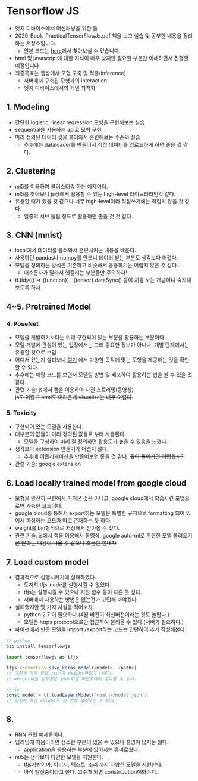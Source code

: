 # Tensorflow JS
- 엣지 디바이스에서 머신러닝을 위한 툴
- 2020_Book_PracticalTensorFlowJs.pdf 책을 보고 실습 및 공부한 내용을 정리하는 저장소입니다.
    - 원본 코드는 [here](https://github.com/Apress/Practical-TensorFlow.js)에서 찾아보실 수 있습니다.
- html 및 javascript에 대한 지식이 매우 낮지만 필요한 부분만 이해하면서 진행할 예정입니다.
- 최종목표는 웹상에서 모형 구축 및 적용(inference)
    - 서버에서 구축된 모형과의 interaction
    - 엣지 디바이스에서의 개별 최적화

## 1. Modeling
- 간단한 logistic, linear regression 모형을 구현해보는 실습
- sequential을 사용하는 api로 모형 구현
- 미리 정의된 데이터 셋을 불러와서 훈련해보는 수준의 실습
    - 추후에는 dataloader를 만들어서 직접 데이터를 업로드하게 하면 좋을 것 같다.

## 2. Clustering
- ml5를 이용하여 클러스터링 하는 예제이다.
- ml5를 찾아보니 js상에서 활용할 수 있는 high-level 라이브러리인것 같다.
- 유용할 때가 있을 것 같으나 너무 high-level이라 직접쓰기에는 적절치 않을 것 같다.
    - 일종의 서브 툴팁 정도로 활용하면 좋을 것 것 같다.

## 3. CNN (mnist)
- local에서 데이터를 불러와서 훈련시키는 내용을 배운다.
- 사용하던 pandas나 numpy를 안쓰니 데이터 받는 부분도 생각보다 어렵다.
- 모델을 정의하는 방식은 기존하고 비슷해서 응용하기는 어렵지 않은 것 같다.
    - 대소문자가 달라서 헷갈리는 부분들만 주의하자!
- tf.tidy(() => {function}) , {tensor}.dataSync() 등이 처음 보는 개념이니 숙지해보도록 하자.

## 4~5. Pretrained Model
### 4. PoseNet
- 모델을 개발하기보다는 미리 구현되어 있는 부분을 활용하는 부분이다.
- 모델 개발에 관심이 있는 입장에서는 그리 중요한 정보가 아니나, 개발 단계에서는 유용할 것으로 보임
- 어디서 왔는지 살펴보니 [여기](https://www.tensorflow.org/js/models?hl=ko) 에서 다양한 목적에 맞는 모형을 제공하는 것을 확인할 수 있다.
- 추후에는 해당 코드를 보면서 모델링 방법 및 배포하여 활용하는 법을 볼 수 있을 것 같다.
- 관련 기술: js에서 캠을 이용하여 사진 스트리밍(동영상)  
~~js도 어렵고 html도 어려운데 visualize는 너무 어렵다.~~
### 5. Toxicity
- 구현되어 있는 모델을 사용한다.
- 대부분의 값들이 미리 정의된 값들로 부터 사용된다.
    - 모델을 구성하여 미리 잘 정의하면 활용도가 높을 수 있음을 느꼈다.
- 생각보다 extension 만들기가 어렵지 않다.
    - 추후에 어플리케이션을 만들어보면 좋을 것 같다.
    ~~깊이 들어가면 어렵겠지?~~
- 관련 기술: google extension

## 6. Load locally trained model from google cloud
- 모형을 완전히 구현해서 가져온 것은 아니고, google cloud에서 학습시킨 포맷으로만 가능한 코드이다.
- google cloud를 통해서 export하는 모델은 특별한 규칙으로 formatting 되어 있어서 파싱하는 코드가 따로 존재하는 듯 하다.
- weight를 bin형식으로 저장해서 받아올 수 있다.
- 관련 기술: js에서 캠을 이용해서 동영상, google auto-ml로 훈련한 모델 불러오기  
~~곧 원하는 내용이 나올 것 같으니 조금만 힘내자~~

## 7. Load custom model
- 결과적으로 실행시키기에 실패하였다.
    - 도저히 tfjs-node를 실행시킬 수 없었다.
    - tfjs는 실행시킬 수 있으나 지원 함수 등이 다른 듯 싶다.
    - 서버에서 사용하는 방법은 없는건가 고민해 봐야겠다.
- 실패했지만 몇 가지 사실을 적어보자.
    - python 2.7 이 필요하다.(4월 버전이 최신버전이라는 것도 놀랍다.)
    - 모델은 https protocol으로만 접근하여 불러올 수 있다.(서버가 필요하다.)
- 파이썬에서 만든 모델을 import /export하는 코드는 간단하여 추가 작성해본다.

```js
// python
pip install tensorflowjs

import tensorflowjs as tfjs

tfjs.converters.save_keras_model(<model>, <path>)
// 이렇게 하면 모델.json과 weight파일이 나온다.
// weight파일 정보명은 json파일 하단부에서 찾아볼 수 있다.

// js
const model = tf.loadLayersModel('<path>/model.json')
// 이렇게 하면 weight도 한 번에 불러오는 듯 하다.
```

## 8.
- RNN 관련 예제들이다.
- 딥러닝에 처음이라면 생소한 부분이 있을 수 있으나 설명이 많지는 않다.
    - application을 응용하는 부분에 있어서는 흥미로웠다.
- ml5는 생각보다 다양한 모델을 지원한다.
    - tfjs기반이며, 이미지, 텍스트, 소리 까지 다양한 모델을 지원한다.
    - 아직 발전중이라고 한다. 고수가 되면 constribution해봐야지.
